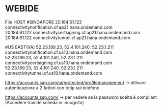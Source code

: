 # WEBIDE

File HOST 
#SINGAPORE
20.184.61.122 connectivitynotification.cf.ap21.hana.ondemand.com	
20.184.61.122 connectivitycertsigning.cf.ap21.hana.ondemand.com	
20.184.61.122 connectivitytunnel.cf.ap21.hana.ondemand.com

#US EAST(VA)
52.23.189.23, 52.4.101.240, 52.23.1.211 connectivitynotification.cf.us10.hana.ondemand.com	
52.23.189.23, 52.4.101.240, 52.23.1.211 connectivitycertsigning.cf.us10.hana.ondemand.com	
52.23.189.23, 52.4.101.240, 52.23.1.211 connectivitytunnel.cf.us10.hana.ondemand.com	

https://accounts.sap.com/ui/protected/profilemanagement -> attivare autenticazione a 2 fattori con totip sul telefono

https://accounts.sap.com/ -> per vedere se la password scelta è compliant (Accedere tramite scheda in incognito)
